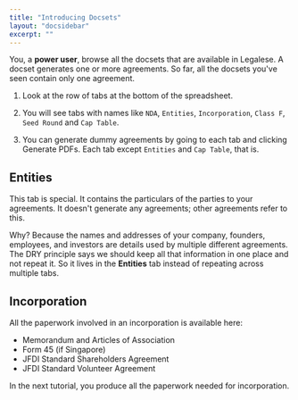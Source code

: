 ```yaml
---
title: "Introducing Docsets"
layout: "docsidebar"
excerpt: ""
---
```

You, a **power user**, browse all the docsets that are available in Legalese. A docset generates one or more agreements. So far, all the docsets you've seen contain only one agreement.

1. Look at the row of tabs at the bottom of the spreadsheet.

2. You will see tabs with names like `NDA`, `Entities`, `Incorporation`, `Class F`, `Seed Round` and `Cap Table`.

3. You can generate dummy agreements by going to each tab and clicking Generate PDFs. Each tab except `Entities` and `Cap Table`, that is.

## Entities
This tab is special. It contains the particulars of the parties to your agreements. It doesn't generate any agreements; other agreements refer to this.

Why? Because the names and addresses of your company, founders, employees, and investors are details used by multiple different agreements. The DRY principle says we should keep all that information in one place and not repeat it. So it lives in the **Entities** tab instead of repeating across multiple tabs.

## Incorporation 
All the paperwork involved in an incorporation is available here:

* Memorandum and Articles of Association
* Form 45 (if Singapore)
* JFDI Standard Shareholders Agreement
* JFDI Standard Volunteer Agreement

In the next tutorial, you produce all the paperwork needed for incorporation.
